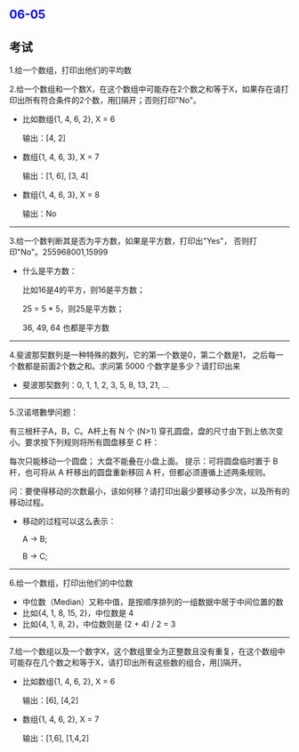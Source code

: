 <h2 style="color:blue">06-05</h2>

## 考试


1.给一个数组，打印出他们的平均数


2.给一个数组和一个数X，在这个数组中可能存在2个数之和等于X，如果存在请打印出所有符合条件的2个数，用[]隔开；否则打印"No"。
- 比如数组{1, 4, 6, 2}, X = 6

    输出：[4, 2]
- 数组{1, 4, 6, 3}, X = 7

    输出：[1, 6], [3, 4]

- 数组{1, 4, 6, 3}, X = 8

    输出：No

------

3.给一个数判断其是否为平方数，如果是平方数，打印出"Yes"， 否则打印"No"。255968001,15999

- 什么是平方数：

    比如16是4的平方，则16是平方数；

    25 = 5 * 5，则25是平方数；

    36, 49, 64 也都是平方数

----

4.斐波那契数列是一种特殊的数列，它的第一个数是0，第二个数是1， 之后每一个数都是前面2个数之和。求问第 5000 个数字是多少？请打印出来

- 斐波那契数列：0, 1, 1, 2, 3, 5, 8, 13, 21, ...

----

5.汉诺塔數學问题：

有三根杆子A，B，C。A杆上有 N 个 (N>1) 穿孔圆盘，盘的尺寸由下到上依次变小。要求按下列规则将所有圆盘移至 C 杆：

每次只能移动一个圆盘；
大盘不能叠在小盘上面。
提示：可将圆盘临时置于 B 杆，也可将从 A 杆移出的圆盘重新移回 A 杆，但都必须遵循上述两条规则。

问：要使得移动的次数最小，该如何移？请打印出最少要移动多少次，以及所有的移动过程。

- 移动的过程可以这么表示：

    A -> B;

    B -> C;

----

6.给一个数组，打印出他们的中位数
- 中位数（Median）又称中值，是按顺序排列的一组数据中居于中间位置的数
- 比如{4, 1, 8, 15, 2}，中位数是 4
- 比如{4, 1, 8, 2}，中位数则是 (2 + 4) / 2 = 3

----

7.给一个数组以及一个数字X，这个数组里全为正整数且没有重复，在这个数组中可能存在几个数之和等于X，请打印出所有这些数的组合，用[]隔开。

- 比如数组{1, 4, 6, 2}, X = 6

    输出：[6], [4,2]
- 数组{1, 4, 6, 2}, X = 7

    输出：[1,6], [1,4,2]